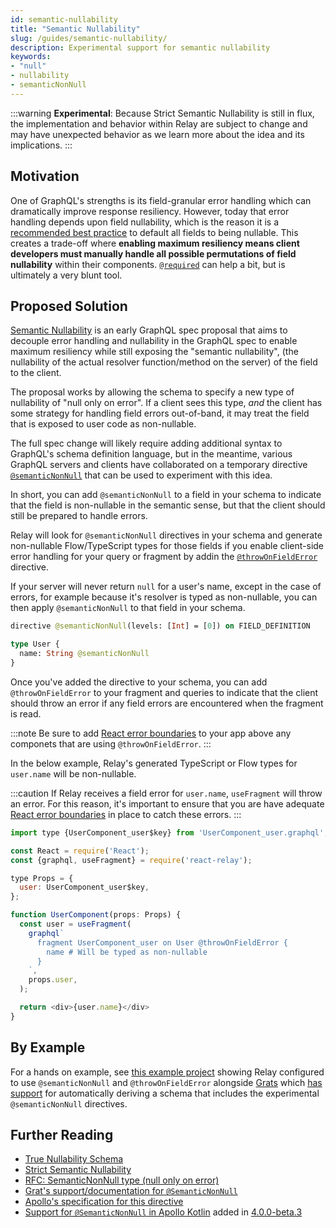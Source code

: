 ```yaml
---
id: semantic-nullability
title: "Semantic Nullability"
slug: /guides/semantic-nullability/
description: Experimental support for semantic nullability
keywords:
- "null"
- nullability
- semanticNonNull
---
```


:::warning
**Experimental**: Because Strict Semantic Nullability is still in flux, the implementation and behavior within Relay are subject to change and may have unexpected behavior as we learn more about the idea and its implications.
:::

## Motivation

One of GraphQL's strengths is its field-granular error handling which can dramatically improve response resiliency. However, today that error handling depends upon field nullability, which is the reason it is a [recommended best practice](https://graphql.org/learn/best-practices/#nullability) to default all fields to being nullable. This creates a trade-off where __enabling maximum resiliency means client developers must manually handle all possible permutations of field nullability__ within their components. [`@required`](./required-directive.md) can help a bit, but is ultimately a very blunt tool.

## Proposed Solution

[Semantic Nullability](https://github.com/graphql/graphql.github.io/blob/nullability-post/src/pages/blog/2024-08-14-exploring-true-nullability.mdx#our-latest-proposal) is an early GraphQL spec proposal that aims to decouple error handling and nullability in the GraphQL spec to enable maximum resiliency while still exposing the "semantic nullability", (the nullability of the actual resolver function/method on the server) of the field to the client.

The proposal works by allowing the schema to specify a new type of nullability of "null only on error". If a client sees this type, _and_ the client has some strategy for handling field errors out-of-band, it may treat the field that is exposed to user code as non-nullable.

The full spec change will likely require adding additional syntax to GraphQL's schema definition language, but in the meantime, various GraphQL servers and clients have collaborated on a temporary directive [`@semanticNonNull`](https://specs.apollo.dev/nullability/v0.2/) that can be used to experiment with this idea.

In short, you can add `@semanticNonNull` to a field in your schema to indicate that the field is non-nullable in the semantic sense, but that the client should still be prepared to handle errors.

Relay will look for `@semanticNonNull` directives in your schema and generate non-nullable Flow/TypeScript types for those fields if you enable client-side error handling for your query or fragment by addin the [`@throwOnFieldError`](../api-reference/graphql/graphql-directives.md#throwonfielderror-experimental) directive.

If your server will never return `null` for a user's name, except in the case of errors, for example because it's resolver is typed as non-nullable, you can then apply `@semanticNonNull` to that field in your schema.

```graphql title="schema.graphql"
directive @semanticNonNull(levels: [Int] = [0]) on FIELD_DEFINITION

type User {
  name: String @semanticNonNull
}
```

Once you've added the directive to your schema, you can add `@throwOnFieldError` to your fragment and queries to indicate that the client should throw an error if any field errors are encountered when the fragment is read.

:::note
Be sure to add [React error boundaries](https://react.dev/reference/react/Component#catching-rendering-errors-with-an-error-boundary) to your app above any componets that are using `@throwOnFieldError`.
:::

In the below example, Relay's generated TypeScript or Flow types for `user.name` will be non-nullable.

:::caution
If Relay receives a field error for `user.name`, `useFragment` will throw an error. For this reason, it's important to ensure that you are have adequate [React error boundaries](../guided-tour/rendering/error-states.md) in place to catch these errors.
:::

```js
import type {UserComponent_user$key} from 'UserComponent_user.graphql';

const React = require('React');
const {graphql, useFragment} = require('react-relay');

type Props = {
  user: UserComponent_user$key,
};

function UserComponent(props: Props) {
  const user = useFragment(
    graphql`
      fragment UserComponent_user on User @throwOnFieldError {
        name # Will be typed as non-nullable
      }
    `,
    props.user,
  );

  return <div>{user.name}</div>
}
```

## By Example

For a hands on example, see [this example project](https://github.com/captbaritone/grats-relay-example/pull/1) showing Relay configured to use `@semanticNonNull` and `@throwOnFieldError` alongside [Grats](https://grats.capt.dev/) which [has support](https://grats.capt.dev/docs/guides/strict-semantic-nullability/) for automatically deriving a schema that includes the experimental `@semanticNonNull` directives.

## Further Reading

- [True Nullability Schema](https://github.com/graphql/graphql-wg/discussions/1394)
- [Strict Semantic Nullability](https://github.com/graphql/graphql-wg/discussions/1410)
- [RFC: SemanticNonNull type (null only on error)](https://github.com/graphql/graphql-spec/pull/1065)
- [Grat's support/documentation for `@SemanticNonNull`](https://grats.capt.dev/docs/guides/strict-semantic-nullability/)
- [Apollo's specification for this directive](https://specs.apollo.dev/nullability/v0.2/)
- [Support for `@SemanticNonNull` in Apollo Kotlin](https://www.apollographql.com/docs/kotlin/v4/advanced/nullability/#handle-semantic-non-null-with-semanticnonnull) added in [4.0.0-beta.3](https://github.com/apollographql/apollo-kotlin/releases/tag/v4.0.0-beta.3)
